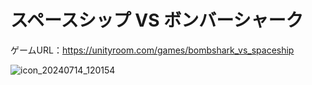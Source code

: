 # スペースシップ VS ボンバーシャーク 

ゲームURL：https://unityroom.com/games/bombshark_vs_spaceship

![icon_20240714_120154](https://github.com/user-attachments/assets/9624ec91-6ba4-4a3a-9fc7-f3a28365907e)
